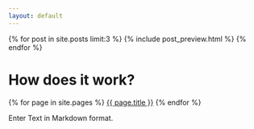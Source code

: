 ```yaml
---
layout: default
---
```

{% for post in site.posts limit:3 %}
  {% include post_preview.html %}
{% endfor %}

# How does it work?

{% for page in site.pages %}
[{{ page.title }}]({{page.url}})
{% endfor %}

Enter Text in Markdown format.